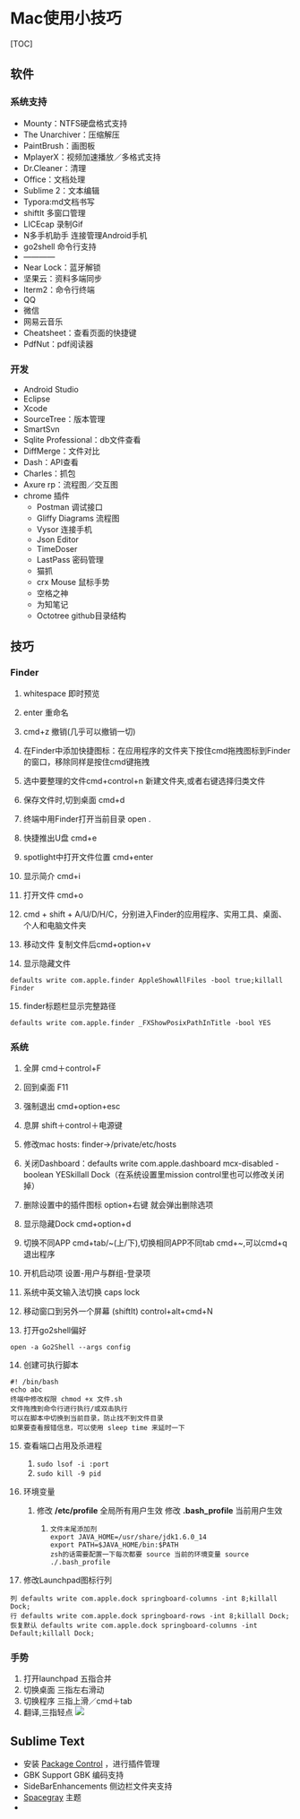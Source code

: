 # Mac使用小技巧

[TOC]

## 软件

### 系统支持

- Mounty：NTFS硬盘格式支持
- The Unarchiver：压缩解压
- PaintBrush：画图板
- MplayerX：视频加速播放／多格式支持
- Dr.Cleaner：清理
- Office：文档处理
- Sublime 2：文本编辑
- Typora:md文档书写
- shiftIt 多窗口管理
- LICEcap 录制Gif
- N多手机助手 连接管理Android手机
- go2shell 命令行支持
- ————
- Near Lock：蓝牙解锁
- 坚果云：资料多端同步
- Iterm2：命令行终端
- QQ         
- 微信
- 网易云音乐
- Cheatsheet：查看页面的快捷键
- PdfNut：pdf阅读器

### 开发

- Android Studio
- Eclipse
- Xcode
- SourceTree：版本管理
- SmartSvn
- Sqlite Professional：db文件查看
- DiffMerge：文件对比
- Dash：API查看
- Charles：抓包
- Axure rp：流程图／交互图
- chrome 插件
  - Postman 调试接口
  - Gliffy Diagrams 流程图
  - Vysor 连接手机
  - Json Editor
  - TimeDoser
  - LastPass 密码管理
  - 猫抓
  - crx Mouse 鼠标手势
  - 空格之神
  - 为知笔记
  - Octotree github目录结构

## 技巧

### Finder

1. whitespace 即时预览

2. enter 重命名

3. cmd+z 撤销(几乎可以撤销一切)

4. 在Finder中添加快捷图标：在应用程序的文件夹下按住cmd拖拽图标到Finder的窗口，移除同样是按住cmd键拖拽

5. 选中要整理的文件cmd+control+n 新建文件夹,或者右键选择归类文件

6. 保存文件时,切到桌面 cmd+d

7. 终端中用Finder打开当前目录 open .

8. 快捷推出U盘 cmd+e

9. spotlight中打开文件位置 cmd+enter

10. 显示简介 cmd+i

11. 打开文件 cmd+o

12. cmd + shift + A/U/D/H/C，分别进入Finder的应用程序、实用工具、桌面、个人和电脑文件夹

13. 移动文件 复制文件后cmd+option+v

14. 显示隐藏文件
```
defaults write com.apple.finder AppleShowAllFiles -bool true;killall Finder
```
15. finder标题栏显示完整路径
```
defaults write com.apple.finder _FXShowPosixPathInTitle -bool YES
```
### 系统

1. 全屏 cmd＋control+F

2. 回到桌面 F11

3. 强制退出 cmd+option+esc

4. 息屏 shift＋control＋电源键

5. 修改mac hosts: finder->/private/etc/hosts

6. 关闭Dashboard：defaults write com.apple.dashboard mcx-disabled -boolean YESkillall Dock（在系统设置里mission control里也可以修改关闭掉）

7. 删除设置中的插件图标 option+右键 就会弹出删除选项

8. 显示隐藏Dock cmd+option+d

9. 切换不同APP cmd+tab/~(上/下),切换相同APP不同tab cmd+~,可以cmd+q退出程序

10. 开机启动项 设置-用户与群组-登录项

11. 系统中英文输入法切换 caps lock

12. 移动窗口到另外一个屏幕 (shiftIt) control+alt+cmd+N

13. 打开go2shell偏好

   ```
   open -a Go2Shell --args config
   ```

14. 创建可执行脚本
```
#! /bin/bash
echo abc
终端中修改权限 chmod +x 文件.sh
文件拖拽到命令行进行执行/或双击执行
可以在脚本中切换到当前目录，防止找不到文件目录
如果要查看报错信息，可以使用 sleep time 来延时一下

```
15. 查看端口占用及杀进程

    1. `sudo lsof -i :port`
    2. `sudo kill -9 pid`

16. 环境变量

    1. 修改  **/etc/profile**  全局所有用户生效  修改 **.bash_profile** 当前用户生效

       1. ```
          文件末尾添加剂
          export JAVA_HOME=/usr/share/jdk1.6.0_14 
          export PATH=$JAVA_HOME/bin:$PATH 
          zsh的话需要配置一下每次都要 source 当前的环境变量 source ./.bash_profile
          ```

17. 修改Launchpad图标行列
```
列 defaults write com.apple.dock springboard-columns -int 8;killall Dock;
行 defaults write com.apple.dock springboard-rows -int 8;killall Dock;
恢复默认 defaults write com.apple.dock springboard-columns -int Default;killall Dock;
```

### 手势

1. 打开launchpad 五指合并
2. 切换桌面 三指左右滑动
3. 切换程序 三指上滑／cmd＋tab
4. 翻译,三指轻点
   ![](http://7xqdxj.com1.z0.glb.clouddn.com/2016%E5%B9%B408%E6%9C%8816%E6%97%A5_0.jpg)

## Sublime Text

- 安装 [Package Control](https://packagecontrol.io/installation) ，进行插件管理
- GBK Support GBK 编码支持
- SideBarEnhancements 侧边栏文件夹支持
- [Spacegray](https://github.com/kkga/spacegray) 主题
- ​

